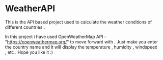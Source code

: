 # WeatherAPI
This is the API based project used to calculate the weather conditions of different countries . 

In this project i have used OpenWeatherMap API - "https://openweathermap.org/" to move forward with . Just make you enter the country name and it will display the temperature , humidity , windspeed , etc . 
Hope you like it :)
